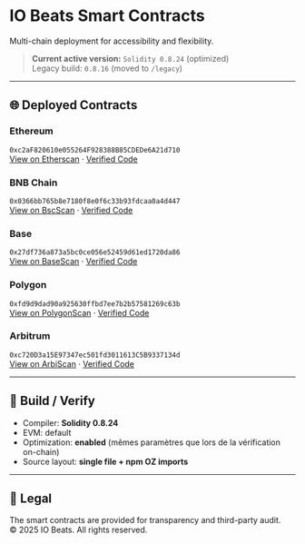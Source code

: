 # IO Beats Smart Contracts

Multi-chain deployment for accessibility and flexibility.

> **Current active version:** `Solidity 0.8.24` (optimized)  
> Legacy build: `0.8.16` (moved to `/legacy`)

---

## 🌐 Deployed Contracts

### Ethereum
`0xc2aF820610e055264F928388B85CDEDe6A21d710`  
[View on Etherscan](https://etherscan.io/token/0xc2aF820610e055264F928388B85CDEDe6A21d710) ·
[Verified Code](https://etherscan.io/token/0xc2aF820610e055264F928388B85CDEDe6A21d710#code#L1)

### BNB Chain
`0x0366bb765b8e7180f8e0f6c33b93fdcaa0a4d447`  
[View on BscScan](https://bscscan.com/token/0x0366bb765b8e7180f8e0f6c33b93fdcaa0a4d447) ·
[Verified Code](https://bscscan.com/token/0x0366bb765b8e7180f8e0f6c33b93fdcaa0a4d447#code#L1)

### Base
`0x27df736a873a5bc0ce056e52459d61ed1720da86`  
[View on BaseScan](https://basescan.org/token/0x27df736a873a5bc0ce056e52459d61ed1720da86) ·
[Verified Code](https://basescan.org/token/0x27df736a873a5bc0ce056e52459d61ed1720da86#code#L1)

### Polygon
`0xfd9d9dad90a925630ffbd7ee7b2b57581269c63b`  
[View on PolygonScan](https://polygonscan.com/token/0xfd9d9dad90a925630ffbd7ee7b2b57581269c63b) ·
[Verified Code](https://polygonscan.com/token/0xfd9d9dad90a925630ffbd7ee7b2b57581269c63b#code#L1)

### Arbitrum
`0xc720D3a15E97347ec501fd3011613C5B9337134d`  
[View on ArbiScan](https://arbiscan.io/token/0xc720D3a15E97347ec501fd3011613C5B9337134d) ·
[Verified Code](https://arbiscan.io/token/0xc720D3a15E97347ec501fd3011613C5B9337134d#code#L1)

---

## 🔧 Build / Verify

- Compiler: **Solidity 0.8.24**  
- EVM: default  
- Optimization: **enabled** (mêmes paramètres que lors de la vérification on-chain)  
- Source layout: **single file + npm OZ imports**

---

## 📜 Legal

The smart contracts are provided for transparency and third-party audit.  
© 2025 IO Beats. All rights reserved.
